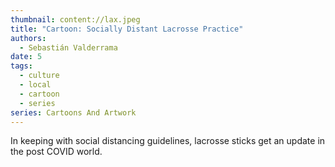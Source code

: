 ```yaml
---
thumbnail: content://lax.jpeg
title: "Cartoon: Socially Distant Lacrosse Practice"
authors:
  - Sebastián Valderrama
date: 5
tags:
  - culture
  - local
  - cartoon
  - series
series: Cartoons And Artwork
---
```


In keeping with social distancing guidelines, lacrosse sticks get an update in the post COVID world.
